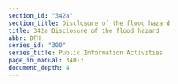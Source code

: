 ```yaml
---
section_id: "342a"
section_title: Disclosure of the flood hazard
title: 342a Disclosure of the flood hazard
abbr: DFH
series_id: "300"
series_title: Public Information Activities
page_in_manual: 340-3
document_depth: 4
---
```

